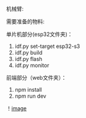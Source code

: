 机械臂:

需要准备的物料:


单片机部分(esp32文件夹)：
1. idf.py set-target esp32-s3 
2. idf.py build 
3. idf.py flash
4. idf.py monitor

前端部分（web文件夹）：
1. npm install
2. npm run dev

！[image](assets/example.png)
